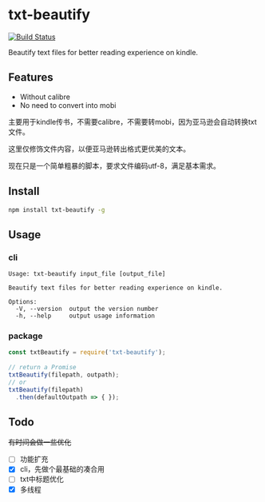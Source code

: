 # txt-beautify
[![Build Status](https://travis-ci.org/Claude-Ray/txt-beautify.svg?branch=master)](https://travis-ci.org/Claude-Ray/txt-beautify)

Beautify text files for better reading experience on kindle.

## Features
- Without calibre
- No need to convert into mobi

主要用于kindle传书，不需要calibre，不需要转mobi，因为亚马逊会自动转换txt文件。

这里仅修饰文件内容，以便亚马逊转出格式更优美的文本。

现在只是一个简单粗暴的脚本，要求文件编码utf-8，满足基本需求。

## Install
```sh
npm install txt-beautify -g
```

## Usage
### cli
```
Usage: txt-beautify input_file [output_file]

Beautify text files for better reading experience on kindle.

Options:
  -V, --version  output the version number
  -h, --help     output usage information
```

### package
```js
const txtBeautify = require('txt-beautify');
  
// return a Promise
txtBeautify(filepath, outpath);
// or
txtBeautify(filepath)
  .then(defaultOutpath => { });
```

## Todo
~~有时间会做一些优化~~
- [ ] 功能扩充
- [x] cli，先做个最基础的凑合用
- [ ] txt中标题优化
- [x] 多线程
